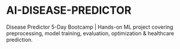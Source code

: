 # AI-DISEASE-PREDICTOR
Disease Predictor 5-Day Bootcamp | Hands-on ML project covering preprocessing, model training, evaluation, optimization &amp; healthcare prediction.
